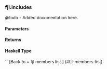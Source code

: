 ### fjl.includes
@todo - Added documentation here.

#### Parameters

#### Returns
 
#### Haskell Type
``
[Back to  + fjl members list.]
(#fjl-members-list)
